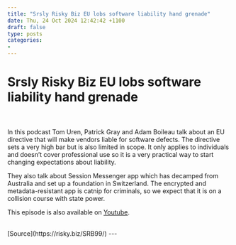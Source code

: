 ```yaml
---
title: "Srsly Risky Biz EU lobs software liability hand grenade"
date: Thu, 24 Oct 2024 12:42:42 +1100
draft: false
type: posts
categories: 
- 
---
```

# Srsly Risky Biz EU lobs software liability hand grenade

<br/>

<br/>
In this podcast Tom Uren, Patrick Gray and Adam Boileau talk about an EU directive that will make vendors liable for software defects. The directive sets a very high bar but is also limited in scope. It only applies to individuals and doesn’t cover professional use so it is a very practical way to start changing expectations about liability.

They also talk about Session Messenger app which has decamped from Australia and set up a foundation in Switzerland. The encrypted and metadata-resistant app is catnip for criminals, so we expect that it is on a collision course with state power.

This episode is also available on [Youtube](https://youtu.be/DCD1WJv-e58).

<br/>
[Source](https://risky.biz/SRB99/)
---
